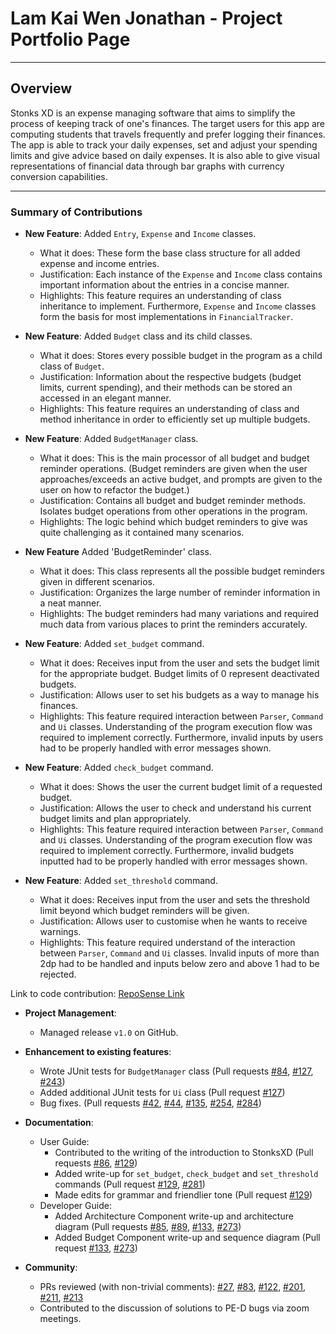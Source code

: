 # Lam Kai Wen Jonathan - Project Portfolio Page

---
## Overview
Stonks XD is an expense managing software that aims to simplify the process of keeping track of one's finances.
The target users for this app are computing students that travels frequently and prefer logging their finances.
The app is able to track your daily expenses, set and adjust your spending limits and give advice based on daily expenses.
It is also able to give visual representations of financial data through bar graphs with currency conversion capabilities.

---

### Summary of Contributions

- **New Feature**: Added `Entry`, `Expense` and `Income` classes.
  - What it does: These form the base class structure for all added expense and income entries.
  - Justification: Each instance of the `Expense` and `Income` class contains important information about the entries in a concise manner.
  - Highlights: This feature requires an understanding of class inheritance to implement. Furthermore, `Expense` and `Income` classes form the basis for most implementations in `FinancialTracker`.


- **New Feature**: Added `Budget` class and its child classes.
  - What it does: Stores every possible budget in the program as a child class of `Budget`.
  - Justification: Information about the respective budgets (budget limits, current spending), and their methods can be stored an accessed in an elegant manner.
  - Highlights: This feature requires an understanding of class and method inheritance in order to efficiently set up multiple budgets.


- **New Feature**: Added `BudgetManager` class.
  - What it does: This is the main processor of all budget and budget reminder operations. (Budget reminders are given when the user approaches/exceeds an active budget, and prompts are given to the user on how to refactor the budget.)
  - Justification: Contains all budget and budget reminder methods. Isolates budget operations from other operations in the program.
  - Highlights: The logic behind which budget reminders to give was quite challenging as it contained many scenarios.

- **New Feature** Added 'BudgetReminder' class.
  - What it does: This class represents all the possible budget reminders given in different scenarios.
  - Justification: Organizes the large number of reminder information in a neat manner.
  - Highlights: The budget reminders had many variations and required much data from various places to print the reminders accurately.


- **New Feature**: Added `set_budget` command.
  - What it does: Receives input from the user and sets the budget limit for the appropriate budget. Budget limits of 0 represent deactivated budgets.
  - Justification: Allows user to set his budgets as a way to manage his finances.
  - Highlights: This feature required interaction between `Parser`, `Command` and `Ui` classes. Understanding of the program execution flow was required to implement correctly. Furthermore, invalid inputs by users had to be properly handled with error messages shown.


- **New Feature**: Added `check_budget` command.
  - What it does: Shows the user the current budget limit of a requested budget.
  - Justification: Allows the user to check and understand his current budget limits and plan appropriately. 
  - Highlights: This feature required interaction between `Parser`, `Command` and `Ui` classes. Understanding of the program execution flow was required to implement correctly. Furthermore, invalid budgets inputted had to be properly handled with error messages shown.


- **New Feature**: Added `set_threshold` command.
  - What it does: Receives input from the user and sets the threshold limit beyond which budget reminders will be given.
  - Justification: Allows user to customise when he wants to receive warnings.
  - Highlights: This feature required understand of the interaction between `Parser`, `Command` and `Ui` classes. Invalid inputs of more than 2dp had to be handled and inputs below zero and above 1 had to be rejected.
  
Link to code contribution: [RepoSense Link](https://nus-cs2113-ay2122s1.github.io/tp-dashboard/?search=&sort=groupTitle&sortWithin=title&timeframe=commit&mergegroup=&groupSelect=groupByRepos&breakdown=true&checkedFileTypes=docs~functional-code~test-code~other&since=2021-09-25&tabOpen=true&tabType=authorship&tabAuthor=jonathanlkw&tabRepo=AY2122S1-CS2113T-T12-3%2Ftp%5Bmaster%5D&authorshipIsMergeGroup=false&authorshipFileTypes=docs~functional-code~test-code~other&authorshipIsBinaryFileTypeChecked=false)

- **Project Management**: 
  - Managed release `v1.0` on GitHub.


- **Enhancement to existing features**: 
  - Wrote JUnit tests for `BudgetManager` class (Pull requests [#84](https://github.com/AY2122S1-CS2113T-T12-3/tp/pull/84), [#127](https://github.com/AY2122S1-CS2113T-T12-3/tp/pull/127), [#243](https://github.com/AY2122S1-CS2113T-T12-3/tp/pull/243)) 
  - Added additional JUnit tests for `Ui` class (Pull request [#127](https://github.com/AY2122S1-CS2113T-T12-3/tp/pull/127))
  - Bug fixes. (Pull requests [#42](https://github.com/AY2122S1-CS2113T-T12-3/tp/pull/42), [#44](https://github.com/AY2122S1-CS2113T-T12-3/tp/pull/44), [#135](https://github.com/AY2122S1-CS2113T-T12-3/tp/pull/135), [#254](https://github.com/AY2122S1-CS2113T-T12-3/tp/pull/254), [#284](https://github.com/AY2122S1-CS2113T-T12-3/tp/pull/284)) 
  

- **Documentation**:
  - User Guide:
    - Contributed to the writing of the introduction to StonksXD (Pull requests [#86](https://github.com/AY2122S1-CS2113T-T12-3/tp/pull/86/files), [#129](https://github.com/AY2122S1-CS2113T-T12-3/tp/pull/129))
    - Added write-up for `set_budget`, `check_budget` and `set_threshold` commands (Pull request [#129](https://github.com/AY2122S1-CS2113T-T12-3/tp/pull/129), [#281](https://github.com/AY2122S1-CS2113T-T12-3/tp/pull/281))
    - Made edits for grammar and friendlier tone (Pull request [#129](https://github.com/AY2122S1-CS2113T-T12-3/tp/pull/129)) 
  - Developer Guide:
    - Added Architecture Component write-up and architecture diagram (Pull requests [#85](https://github.com/AY2122S1-CS2113T-T12-3/tp/pull/85), [#89](https://github.com/AY2122S1-CS2113T-T12-3/tp/pull/89), [#133](https://github.com/AY2122S1-CS2113T-T12-3/tp/pull/133), [#273](https://github.com/AY2122S1-CS2113T-T12-3/tp/pull/273))
    - Added Budget Component write-up and sequence diagram (Pull request [#133](https://github.com/AY2122S1-CS2113T-T12-3/tp/pull/133), [#273](https://github.com/AY2122S1-CS2113T-T12-3/tp/pull/273))


- **Community**:
  - PRs reviewed (with non-trivial comments): [#27](https://github.com/AY2122S1-CS2113T-T12-3/tp/pull/27), [#83](https://github.com/AY2122S1-CS2113T-T12-3/tp/pull/83), [#122](https://github.com/AY2122S1-CS2113T-T12-3/tp/pull/122), [#201](https://github.com/AY2122S1-CS2113T-T12-3/tp/pull/201), [#211](https://github.com/AY2122S1-CS2113T-T12-3/tp/pull/211), [#213](https://github.com/AY2122S1-CS2113T-T12-3/tp/pull/213) 
  - Contributed to the discussion of solutions to PE-D bugs via zoom meetings.

